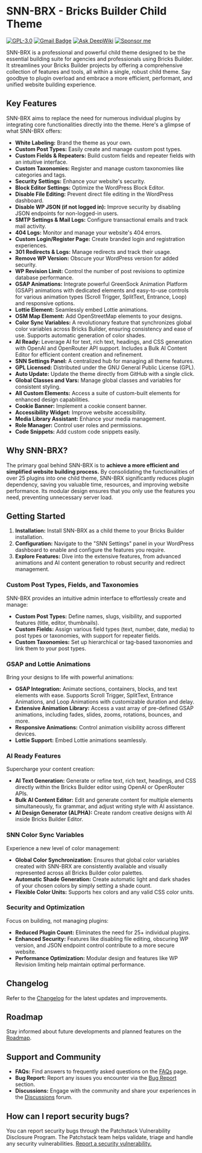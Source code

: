 # SNN-BRX - Bricks Builder Child Theme

[![GPL-3.0](https://img.shields.io/github/license/ESKYoung/shields-io-visitor-counter?logo=GNU&logoColor=FFFFFF)](https://github.com/sinanisler/snn-brx-child-theme/blob/main/license.txt)
[![Gmail Badge](https://img.shields.io/badge/-Download_Latest_Release-29903b?style=flat&logo=Download&logoColor=white)](https://sinanisler.com/snn-brx-download)
[![Ask DeepWiki](https://deepwiki.com/badge.svg)](https://deepwiki.com/sinanisler/snn-brx-child-theme)
[![Sponsor me](https://img.shields.io/badge/Sponsor_The_Project_❤-GitHub-d46)](https://github.com/sponsors/sinanisler)

 

SNN-BRX is a professional and powerful child theme designed to be the essential building suite for agencies and professionals using Bricks Builder. It streamlines your Bricks Builder projects by offering a comprehensive collection of features and tools, all within a single, robust child theme. Say goodbye to plugin overload and embrace a more efficient, performant, and unified website building experience.

## Key Features

SNN-BRX aims to replace the need for numerous individual plugins by integrating core functionalities directly into the theme. Here's a glimpse of what SNN-BRX offers:

*   **White Labeling:** Brand the theme as your own.
*   **Custom Post Types:** Easily create and manage custom post types.
*   **Custom Fields & Repeaters:** Build custom fields and repeater fields with an intuitive interface.
*   **Custom Taxonomies:** Register and manage custom taxonomies like categories and tags.
*   **Security Settings:** Enhance your website's security.
*   **Block Editor Settings:** Optimize the WordPress Block Editor.
*   **Disable File Editing:** Prevent direct file editing in the WordPress dashboard.
*   **Disable WP JSON (if not logged in):** Improve security by disabling JSON endpoints for non-logged-in users.
*   **SMTP Settings & Mail Logs:** Configure transactional emails and track mail activity.
*   **404 Logs:** Monitor and manage your website's 404 errors.
*   **Custom Login/Register Page:** Create branded login and registration experiences.
*   **301 Redirects & Logs:** Manage redirects and track their usage.
*   **Remove WP Version:** Obscure your WordPress version for added security.
*   **WP Revision Limit:** Control the number of post revisions to optimize database performance.
*   **GSAP Animations:** Integrate powerful GreenSock Animation Platform (GSAP) animations with dedicated elements and easy-to-use controls for various animation types (Scroll Trigger, SplitText, Entrance, Loop) and responsive options.
*   **Lottie Element:** Seamlessly embed Lottie animations.
*   **OSM Map Element:** Add OpenStreetMap elements to your designs.
*   **Color Sync Variables:** A revolutionary feature that synchronizes global color variables across Bricks Builder, ensuring consistency and ease of use. Supports automatic generation of color shades.
*   **AI Ready:** Leverage AI for text, rich text, headings, and CSS generation with OpenAI and OpenRouter API support. Includes a Bulk AI Content Editor for efficient content creation and refinement.
*   **SNN Settings Panel:** A centralized hub for managing all theme features.
*   **GPL Licensed:** Distributed under the GNU General Public License (GPL).
*   **Auto Update:** Update the theme directly from GitHub with a single click.
*   **Global Classes and Vars:** Manage global classes and variables for consistent styling.
*   **All Custom Elements:** Access a suite of custom-built elements for enhanced design capabilities.
*   **Cookie Banner:** Implement a cookie consent banner.
*   **Accessibility Widget:** Improve website accessibility.
*   **Media Library Assistant:** Enhance your media management.
*   **Role Manager:** Control user roles and permissions.
*   **Code Snippets:** Add custom code snippets easily.

## Why SNN-BRX?

The primary goal behind SNN-BRX is to **achieve a more efficient and simplified website building process.** By consolidating the functionalities of over 25 plugins into one child theme, SNN-BRX significantly reduces plugin dependency, saving you valuable time, resources, and improving website performance. Its modular design ensures that you only use the features you need, preventing unnecessary server load.

## Getting Started

1.  **Installation:** Install SNN-BRX as a child theme to your Bricks Builder installation.
2.  **Configuration:** Navigate to the "SNN Settings" panel in your WordPress dashboard to enable and configure the features you require.
3.  **Explore Features:** Dive into the extensive features, from advanced animations and AI content generation to robust security and redirect management.


### Custom Post Types, Fields, and Taxonomies

SNN-BRX provides an intuitive admin interface to effortlessly create and manage:

*   **Custom Post Types:** Define names, slugs, visibility, and supported features (title, editor, thumbnails).
*   **Custom Fields:** Assign various field types (text, number, date, media) to post types or taxonomies, with support for repeater fields.
*   **Custom Taxonomies:** Set up hierarchical or tag-based taxonomies and link them to your post types.

### GSAP and Lottie Animations

Bring your designs to life with powerful animations:

*   **GSAP Integration:** Animate sections, containers, blocks, and text elements with ease. Supports Scroll Trigger, SplitText, Entrance Animations, and Loop Animations with customizable duration and delay.
*   **Extensive Animation Library:** Access a vast array of pre-defined GSAP animations, including fades, slides, zooms, rotations, bounces, and more.
*   **Responsive Animations:** Control animation visibility across different devices.
*   **Lottie Support:** Embed Lottie animations seamlessly.

### AI Ready Features

Supercharge your content creation:

*   **AI Text Generation:** Generate or refine text, rich text, headings, and CSS directly within the Bricks Builder editor using OpenAI or OpenRouter APIs.
*   **Bulk AI Content Editor:** Edit and generate content for multiple elements simultaneously, fix grammar, and adjust writing style with AI assistance.
*   **AI Design Generator (ALPHA):** Create random creative designs with AI inside Bricks Builder Editor.

### SNN Color Sync Variables

Experience a new level of color management:

*   **Global Color Synchronization:** Ensures that global color variables created with SNN-BRX are consistently available and visually represented across all Bricks Builder color palettes.
*   **Automatic Shade Generation:** Create automatic light and dark shades of your chosen colors by simply setting a shade count.
*   **Flexible Color Units:** Supports hex colors and any valid CSS color units.

### Security and Optimization

Focus on building, not managing plugins:

*   **Reduced Plugin Count:** Eliminates the need for 25+ individual plugins.
*   **Enhanced Security:** Features like disabling file editing, obscuring WP version, and JSON endpoint control contribute to a more secure website.
*   **Performance Optimization:** Modular design and features like WP Revision limiting help maintain optimal performance.

## Changelog

Refer to the [Changelog](https://github.com/sinanisler/snn-brx-child-theme/releases) for the latest updates and improvements.

## Roadmap

Stay informed about future developments and planned features on the [Roadmap](https://sinanisler.com/snn-brx/#roadmap).

## Support and Community

*   **FAQs:** Find answers to frequently asked questions on the [FAQs](https://sinanisler.com/snn-brx/#faqs/) page.
*   **Bug Report:** Report any issues you encounter via the [Bug Report](https://github.com/sinanisler/snn-brx-child-theme/issues) section.
*   **Discussions:** Engage with the community and share your experiences in the [Discussions](https://github.com/sinanisler/snn-brx-child-theme/discussions/) forum.





## How can I report security bugs?

You can report security bugs through the Patchstack Vulnerability Disclosure Program. The Patchstack team helps validate, triage and handle any security vulnerabilities. [Report a security vulnerability.](https://patchstack.com/database/vdp/d0bb078b-0841-4526-ab62-6e39cf6a9579)
